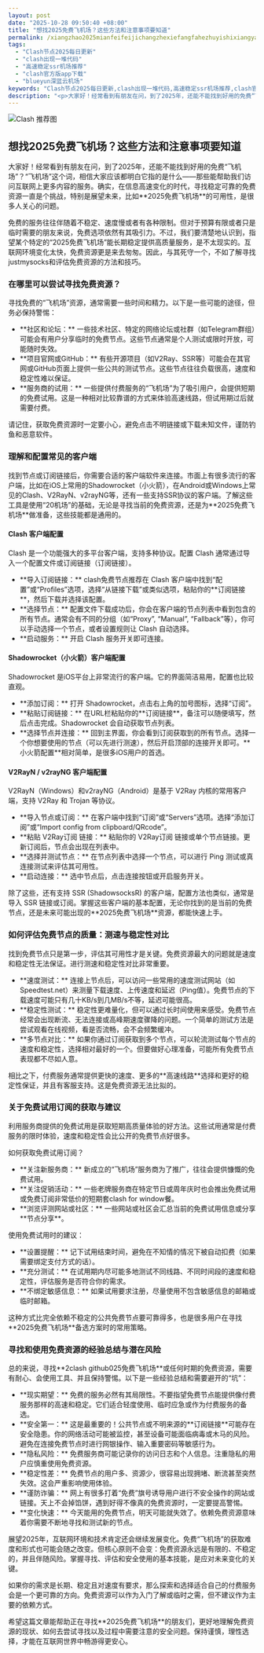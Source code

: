 ```yaml
---
layout: post
date: "2025-10-28 09:50:40 +08:00"
title: "想找2025免费飞机场？这些方法和注意事项要知道"
permalink: /xiangzhao2025mianfeifeijichangzhexiefangfahezhuyishixiangyaozhidao/
tags:
  - "Clash节点2025每日更新"
  - "clash出现一堆代码"
  - "高速稳定ssr机场推荐"
  - "clash官方版app下载"
  - "blueyun深蓝云机场"
keywords: "Clash节点2025每日更新,clash出现一堆代码,高速稳定ssr机场推荐,clash官方版app下载,blueyun深蓝云机场"
description: "<p>大家好！经常看到有朋友在问，到了2025年，还能不能找到好用的免费“飞机场”？“飞机场”这个词，相信大家应该都明白它指的是什么——那些能帮助我们访问互联网上更多内容的服务。确实，在信息高速变化的时代，寻找稳定可靠的免费资源一直是个挑战，特别是展望未来，比如**2025免费飞机场**的可用性，是很多人关心的问题。</p>"
---
```


![Clash 推荐图](https://clashjd.github.io/assets/img/付费小火箭机场推荐.png)

## 想找2025免费飞机场？这些方法和注意事项要知道

<p>大家好！经常看到有朋友在问，到了2025年，还能不能找到好用的免费“飞机场”？“飞机场”这个词，相信大家应该都明白它指的是什么——那些能帮助我们访问互联网上更多内容的服务。确实，在信息高速变化的时代，寻找稳定可靠的免费资源一直是个挑战，特别是展望未来，比如**2025免费飞机场**的可用性，是很多人关心的问题。</p>
<p>免费的服务往往伴随着不稳定、速度慢或者有各种限制。但对于预算有限或者只是临时需要的朋友来说，免费选项依然有其吸引力。不过，我们要清楚地认识到，指望某个特定的“2025免费飞机场”能长期稳定提供高质量服务，是不太现实的。互联网环境变化太快，免费资源更是来去匆匆。因此，与其死守一个，不如了解寻找justmysocks和评估免费资源的方法和技巧。</p>
<h3>在哪里可以尝试寻找免费资源？</h3>
<p>寻找免费的“飞机场”资源，通常需要一些时间和精力。以下是一些可能的途径，但务必保持警惕：</p>
<ul>
<li>**社区和论坛：** 一些技术社区、特定的网络论坛或社群（如Telegram群组）可能会有用户分享临时的免费节点。这些节点通常是个人测试或限时开放，可能随时失效。</li>
<li>**项目官网或GitHub：** 有些开源项目（如V2Ray、SSR等）可能会在其官网或GitHub页面上提供一些公共的测试节点。这些节点往往负载很高，速度和稳定性难以保证。</li>
<li>**服务商的试用：** 一些提供付费服务的“飞机场”为了吸引用户，会提供短期的免费试用。这是一种相对比较靠谱的方式来体验高速线路，但试用期过后就需要付费。</li>
</ul>
<p>请记住，获取免费资源时一定要小心，避免点击不明链接或下载未知文件，谨防钓鱼和恶意软件。</p>
<h3>理解和配置常见的客户端</h3>
<p>找到节点或订阅链接后，你需要合适的客户端软件来连接。市面上有很多流行的客户端，比如在iOS上常用的Shadowrocket（小火箭），在Android或Windows上常见的Clash、V2RayN、v2rayNG等，还有一些支持SSR协议的客户端。了解这些工具是使用“20机场”的基础，无论是寻找当前的免费资源，还是为**2025免费飞机场**做准备，这些技能都是通用的。</p>
<h4>Clash 客户端配置</h4>
<p>Clash 是一个功能强大的多平台客户端，支持多种协议。配置 Clash 通常通过导入一个配置文件或订阅链接（订阅链接）。</p>
<ul>
<li>**导入订阅链接：** clash免费节点推荐在 Clash 客户端中找到“配置”或“Profiles”选项，选择“从链接下载”或类似选项，粘贴你的**订阅链接**，然后下载并选择该配置。</li>
<li>**选择节点：** 配置文件下载成功后，你会在客户端的节点列表中看到包含的所有节点。通常会有不同的分组（如“Proxy”, “Manual”, “Fallback”等），你可以手动选择一个节点，或者设置规则让 Clash 自动选择。</li>
<li>**启动服务：** 开启 Clash 服务开关即可连接。</li>
</ul>
<h4>Shadowrocket（小火箭）客户端配置</h4>
<p>Shadowrocket 是iOS平台上非常流行的客户端。它的界面简洁易用，配置也比较直观。</p>
<ul>
<li>**添加订阅：** 打开 Shadowrocket，点击右上角的加号图标，选择“订阅”。</li>
<li>**粘贴订阅链接：** 在URL栏粘贴你的**订阅链接**，备注可以随便填写，然后点击完成。Shadowrocket 会自动获取节点列表。</li>
<li>**选择节点并连接：** 回到主界面，你会看到订阅获取到的所有节点。选择一个你想要使用的节点（可以先进行测速），然后开启顶部的连接开关即可。**小火箭配置**相对简单，是很多iOS用户的首选。</li>
</ul>
<h4>V2RayN / v2rayNG 客户端配置</h4>
<p>V2RayN（Windows）和v2rayNG（Android）是基于 V2Ray 内核的常用客户端，支持 V2Ray 和 Trojan 等协议。</p>
<ul>
<li>**导入节点或订阅：** 在客户端中找到“订阅”或“Servers”选项。选择“添加订阅”或“Import config from clipboard/QRcode”。</li>
<li>**粘贴 V2Ray订阅 链接：** 粘贴你的 V2Ray订阅 链接或单个节点链接。更新订阅后，节点会出现在列表中。</li>
<li>**选择并测试节点：** 在节点列表中选择一个节点，可以进行 Ping 测试或真连接测试来评估其可用性。</li>
<li>**启动连接：** 选中节点后，点击连接按钮或开启服务开关。</li>
</ul>
<p>除了这些，还有支持 SSR (ShadowsocksR) 的客户端，配置方法也类似，通常是导入 SSR 链接或订阅。掌握这些客户端的基本配置，无论你找到的是当前的免费节点，还是未来可能出现的**2025免费飞机场**资源，都能快速上手。</p>
<h3>如何评估免费节点的质量：测速与稳定性对比</h3>
<p>找到免费节点只是第一步，评估其可用性才是关键。免费资源最大的问题就是速度和稳定性无法保证。进行测速和稳定性对比非常重要。</p>
<ul>
<li>**速度测试：** 连接上节点后，可以访问一些常用的速度测试网站（如Speedtest.net）来测量下载速度、上传速度和延迟（Ping值）。免费节点的下载速度可能只有几十KB/s到几MB/s不等，延迟可能很高。</li>
<li>**稳定性测试：** 稳定性更难量化，但可以通过长时间使用来感受。免费节点经常会出现断流、无法连接或高峰期速度骤降的问题。一个简单的测试方法是尝试观看在线视频，看是否流畅，会不会频繁缓冲。</li>
<li>**多节点对比：** 如果你通过订阅获取到多个节点，可以轮流测试每个节点的速度和稳定性，选择相对最好的一个。但要做好心理准备，可能所有免费节点表现都不尽如人意。</li>
</ul>
<p>相比之下，付费服务通常提供更快的速度、更多的**高速线路**选择和更好的稳定性保证，并且有客服支持。这是免费资源无法比拟的。</p>
<h3>关于免费试用订阅的获取与建议</h3>
<p>利用服务商提供的免费试用是获取短期高质量体验的好方法。这些试用通常是付费服务的限时体验，速度和稳定性会比公开的免费节点好很多。</p>
<p>如何获取免费试用订阅？</p>
<ul>
<li>**关注新服务商：** 新成立的“飞机场”服务商为了推广，往往会提供慷慨的免费试用。</li>
<li>**关注促销活动：** 一些老牌服务商在特定节日或周年庆时也会推出免费试用或免费订阅非常低价的短期套clash for window餐。</li>
<li>**浏览评测网站或社区：** 一些网站或社区会汇总当前的免费试用信息或分享**节点分享**。</li>
</ul>
<p>使用免费试用时的建议：</p>
<ul>
<li>**设置提醒：** 记下试用结束时间，避免在不知情的情况下被自动扣费（如果需要绑定支付方式的话）。</li>
<li>**充分测试：** 在试用期内尽可能多地测试不同线路、不同时间段的速度和稳定性，评估服务是否符合你的需求。</li>
<li>**不绑定敏感信息：** 如果试用要求注册，尽量使用不包含敏感信息的邮箱或临时邮箱。</li>
</ul>
<p>这种方式比完全依赖不稳定的公共免费节点要可靠得多，也是很多用户在寻找**2025免费飞机场**备选方案时的常用策略。</p>
<h3>寻找和使用免费资源的经验总结与潜在风险</h3>
<p>总的来说，寻找**2clash github025免费飞机场**或任何时期的免费资源，需要有耐心、会使用工具、并且保持警惕。以下是一些经验总结和需要避开的“坑”：</p>
<ul>
<li>**现实期望：** 免费的服务必然有其局限性。不要指望免费节点能提供像付费服务那样的高速和稳定。它们适合轻度使用、临时应急或作为付费服务的备选。</li>
<li>**安全第一：** 这是最重要的！公共节点或不明来源的**订阅链接**可能存在安全隐患。你的网络活动可能被监控，甚至设备可能面临病毒或木马的风险。避免在连接免费节点时进行网银操作、输入重要密码等敏感行为。</li>
<li>**隐私风险：** 免费服务商可能记录你的访问日志和个人信息。注重隐私的用户应慎重使用免费资源。</li>
<li>**稳定性差：** 免费节点的用户多、资源少，很容易出现拥堵、断流甚至突然失效。这会严重影响使用体验。</li>
<li>**谨防诈骗：** 网上有很多打着“免费”旗号诱导用户进行不安全操作的网站或链接。天上不会掉馅饼，遇到好得不像真的免费资源时，一定要提高警惕。</li>
<li>**变化快速：** 今天能用的免费节点，明天可能就失效了。依赖免费资源意味着你需要不断地寻找和测试新的节点。</li>
</ul>
<p>展望2025年，互联网环境和技术肯定还会继续发展变化。免费“飞机场”的获取难度和形式也可能会随之改变。但核心原则不会变：免费资源永远是有限的、不稳定的，并且伴随风险。掌握寻找、评估和安全使用的基本技能，是应对未来变化的关键。</p>
<p>如果你的需求是长期、稳定且对速度有要求，那么探索和选择适合自己的付费服务会是一个更可靠的方向。免费资源可以作为入门了解或临时之需，但不建议作为主要的依赖方式。</p>
<p>希望这篇文章能帮助正在寻找**2025免费飞机场**的朋友们，更好地理解免费资源的现状、如何去尝试寻找以及过程中需要注意的安全问题。保持谨慎，理性选择，才能在互联网世界中畅游得更安心。</p>